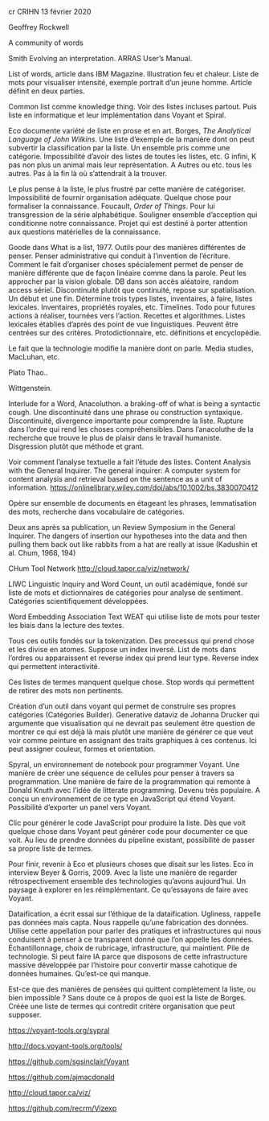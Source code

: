 cr CRIHN 13 février 2020

Geoffrey Rockwell

A community of words

Smith Evolving an interpretation. ARRAS User’s Manual.

List of words, article dans IBM Magazine. Illustration feu et chaleur. Liste de mots pour visualiser intensité, exemple portrait d’un jeune homme. Article définit en deux parties.

Common list comme knowledge thing. Voir des listes incluses partout. Puis liste en informatique et leur implémentation dans Voyant et Spiral.

Eco documente variété de liste en prose et en art. Borges, *The Analytical Language of John Wilkins*. Une liste d’exemple de la manière dont on peut subvertir la classification par la liste. Un ensemble pris comme une catégorie. Impossibilité d’avoir des listes de toutes les listes, etc. G infini, K pas non plus un animal mais leur représentation. A Autres ou etc. tous les autres. Pas à la fin là où s’attendrait à la trouver.

Le plus pense à la liste, le plus frustré par cette manière de catégoriser. Impossibilité de fournir organisation adéquate. Quelque chose pour formaliser la connaissance. Foucault, *Order of Things*. Pour lui transgression de la série alphabétique. Souligner ensemble d’acception qui conditionne notre connaissance. Projet qui est destiné à porter attention aux questions matérielles de la connaissance.

Goode dans What is a list, 1977. Outils pour des manières différentes de penser. Penser administrative qui conduit à l’invention de l’écriture. Comment le fait d’organiser choses spécialement permet de penser de manière différente que de façon linéaire comme dans la parole. Peut les approcher par la vision globale. DB dans son accès aléatoire, random access sériel. Discontinuité plutôt que continuité, repose sur spatialisation. Un début et une fin. Détermine trois types  listes, inventaires, à faire, listes lexicales. Inventaires, propriétés royales, etc. Timelines. Todo pour futures actions à réaliser, tournées vers l’action. Recettes et algorithmes. Listes lexicales établies d’après des point de vue linguistiques. Peuvent être centrées sur des critères. Protodictionnaire, etc. définitions et encyclopédie.

Le fait que la technologie modifie la manière dont on parle. Media studies, MacLuhan, etc.

Plato Thao..

Wittgenstein.

Interlude for a Word, Anacoluthon. a braking-off of what is being a syntactic cough. Une discontinuité dans une phrase ou construction syntaxique. Discontinuité, divergence importante pour comprendre la liste. Rupture dans l’ordre qui rend les choses compréhensibles. Dans l’anacoluthe de la recherche que trouve le plus de plaisir dans le travail humaniste. Disgression plutôt que méthode et grant.

Voir comment l’analyse textuelle a fait l’étude des listes. Content Analysis with the General Inquirer. The general inquirer: A computer system for content analysis and retrieval based on the sentence as a unit of information. https://onlinelibrary.wiley.com/doi/abs/10.1002/bs.3830070412

Opère sur ensemble de documents en étageant les phrases, lemmatisation des mots, recherche dans vocabulaire de catégories.

Deux ans après sa publication, un Review Symposium in the General Inquirer. The dangers of insertion our hypotheses into the data and then pulling them back out like rabbits from a hat are really at issue (Kadushin et al. Chum, 1968, 194)

CHum Tool Network http://cloud.tapor.ca/viz/network/

LIWC Linguistic Inquiry and Word Count, un outil académique, fondé sur liste de mots et dictionnaires de catégories pour analyse de sentiment. Catégories scientifiquement développées.

Word Embedding Association Text WEAT qui utilise liste de mots pour tester les biais dans la lecture des textes.

Tous ces outils fondés sur la tokenization. Des processus qui prend chose et les divise en atomes. Suppose un index inversé. List de mots dans l’ordres ou apparaissent et reverse index qui prend leur type. Reverse index qui permettent interactivité.

Ces listes de termes manquent quelque chose. Stop words qui permettent de retirer des mots non pertinents.

Création d’un outil dans voyant qui permet de construire ses propres catégories (Catégories Builder). Generative dataviz de Johanna Drucker qui argumente que visualisation qui ne devrait pas seulement être question de montrer ce qui est déjà là mais plutôt une manière de générer ce que veut voir comme peinture en assignant des traits graphiques à ces contenus. Ici peut assigner couleur, formes et orientation.

Spyral, un environnement de notebook pour programmer Voyant. Une manière de créer une séquence de cellules pour penser à travers sa programmation. Une manière de faire de la programmation qui remonte à Donald Knuth avec l’idée de litterate programming. Devenu très populaire. A conçu un environnement de ce type en JavaScript qui étend Voyant. Possibilité d’exporter un panel vers Voyant.

Clic pour générer le code JavaScript pour produire la liste. Dès que voit quelque chose dans Voyant peut générer code pour documenter ce que voit. Au lieu de prendre données du pipeline existant, possibilité de passer sa propre liste de termes.

Pour finir, revenir à Eco et plusieurs choses que disait sur les listes. Eco in interview Beyer & Gorris, 2009. Avec la liste une manière de regarder rétrospectivement ensemble des technologies qu’avons aujourd’hui. Un paysage à explorer en les réimplémentant. Ce qu’essayons de faire avec Voyant.

Dataification, a écrit essai sur l’éthique de la dataification. Ugliness, rappelle pas données mais capta. Nous rappelle qu’une fabrication des données. Utilise cette appellation pour parler des pratiques et infrastructures qui nous conduisent à penser à ce transparent donné que l’on appelle les données. Échantillonnage, choix de rubricage, infrastructure, qui maintient. Pile de technologie. Si peut faire IA parce que disposons de cette infrastructure massive développée par l’histoire pour convertir masse cahotique de données humaines. Qu’est-ce qui manque.

Est-ce que des manières de pensées qui quittent complètement la liste, ou bien impossible ? Sans doute ce à propos de quoi est la liste de Borges. Créée une liste de termes qui contredit critère organisation que peut supposer.



https://voyant-tools.org/sypral

http://docs.voyant-tools.org/tools/

https://github.com/sgsinclair/Voyant

https://github.com/ajmacdonald

http://cloud.tapor.ca/viz/

https://github.com/recrm/Vizexp